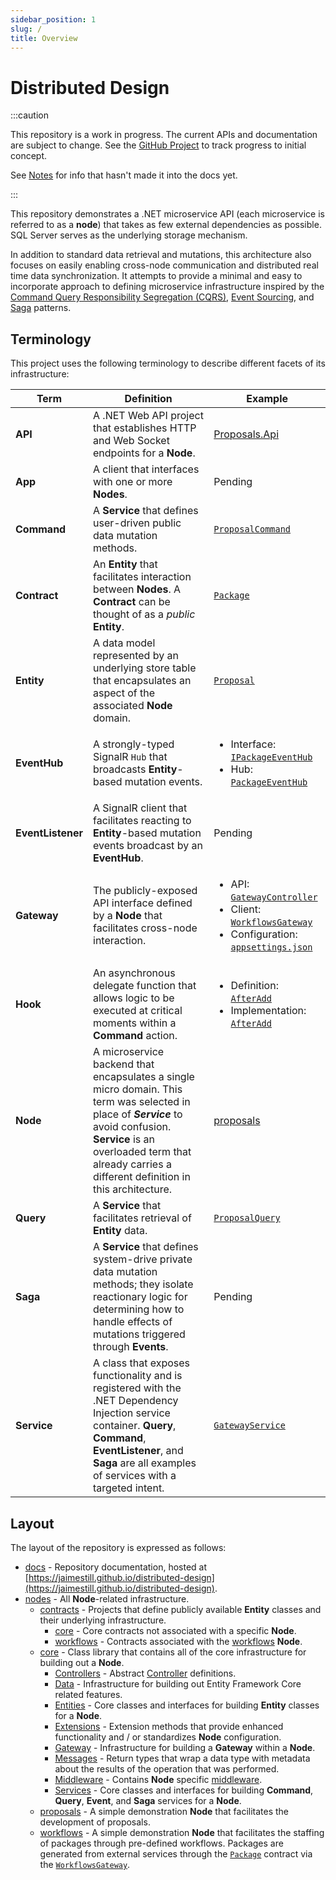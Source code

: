 ```yaml
---
sidebar_position: 1
slug: /
title: Overview
---
```


# Distributed Design

:::caution

This repository is a work in progress. The current APIs and documentation are subject to change. See the [GitHub Project](https://github.com/users/JaimeStill/projects/6) to track progress to initial concept.

See [Notes](https://github.com/JaimeStill/distributed-design/blob/main/notes.md) for info that hasn't made it into the docs yet.

:::

This repository demonstrates a .NET microservice API (each microservice is referred to as a **node**) that takes as few external dependencies as possible. SQL Server serves as the underlying storage mechanism.

In addition to standard data retrieval and mutations, this architecture also focuses on easily enabling cross-node communication and distributed real time data synchronization. It attempts to provide a minimal and easy to incorporate approach to defining microservice infrastructure inspired by the [Command Query Responsibility Segregation (CQRS)](https://docs.aws.amazon.com/prescriptive-guidance/latest/modernization-data-persistence/cqrs-pattern.html), [Event Sourcing](https://docs.aws.amazon.com/prescriptive-guidance/latest/modernization-data-persistence/service-per-team.html), and [Saga](https://docs.aws.amazon.com/prescriptive-guidance/latest/modernization-data-persistence/saga-pattern.html) patterns.

## Terminology

This project uses the following terminology to describe different facets of its infrastructure:

Term | Definition | Example
-----|------------|--------
**API** | A .NET Web API project that establishes HTTP and Web Socket endpoints for a **Node**. | [Proposals.Api](https://github.com/JaimeStill/distributed-design/tree/main/nodes/proposals/Proposals.Api)
**App** | A client that interfaces with one or more **Nodes**. | Pending
**Command** | A **Service** that defines user-driven public data mutation methods. | [`ProposalCommand`](https://github.com/JaimeStill/distributed-design/blob/main/nodes/proposals/Proposals.Services/Command/ProposalCommand.cs)
**Contract** | An **Entity** that facilitates interaction between **Nodes**. A **Contract** can be thought of as a *public* **Entity**. | [`Package`](https://github.com/JaimeStill/distributed-design/blob/main/nodes/contracts/workflows/Classes/Package.cs)
**Entity** | A data model represented by an underlying store table that encapsulates an aspect of the associated **Node** domain. | [`Proposal`](https://github.com/JaimeStill/distributed-design/blob/main/nodes/proposals/Proposals.Entities/Proposal.cs)
**EventHub** | A strongly-typed SignalR `Hub` that broadcasts **Entity**-based mutation events. | <ul><li>Interface: [`IPackageEventHub`](https://github.com/JaimeStill/distributed-design/blob/main/nodes/workflows/Workflows.Services/Event/IPackageEventHub.cs)</li><li>Hub: [`PackageEventHub`](https://github.com/JaimeStill/distributed-design/blob/main/nodes/workflows/Workflows.Services/Event/PackageEventHub.cs)</li></ul>
**EventListener** | A SignalR client that facilitates reacting to  **Entity**-based mutation events broadcast by an **EventHub**. | Pending
**Gateway** | The publicly-exposed API interface defined by a **Node** that facilitates cross-node interaction. | <ul><li>API: [`GatewayController`](https://github.com/JaimeStill/distributed-design/blob/main/nodes/workflows/Workflows.Api/Controllers/GatewayController.cs)</li><li>Client: [`WorkflowsGateway`](https://github.com/JaimeStill/distributed-design/blob/main/nodes/contracts/workflows/WorkflowsGateway.cs)</li><li>Configuration: [`appsettings.json`](https://github.com/JaimeStill/distributed-design/blob/main/nodes/proposals/Proposals.Api/appsettings.Development.json#L11)</li></ul>
**Hook** | An asynchronous delegate function that allows logic to be executed at critical moments within a **Command** action. | <ul><li>Definition: [`AfterAdd`](https://github.com/JaimeStill/distributed-design/blob/main/nodes/core/Services/EntityCommand.cs#L39)</li><li>Implementation: [`AfterAdd`](https://github.com/JaimeStill/distributed-design/blob/main/nodes/proposals/Proposals.Services/Command/ProposalCommand.cs#L17)</li></ul>
**Node** | A microservice backend that encapsulates a single micro domain. This term was selected in place of ***Service*** to avoid confusion. **Service** is an overloaded term that already carries a different definition in this architecture. | [proposals](https://github.com/JaimeStill/distributed-design/tree/main/nodes/proposals)
**Query** | A **Service** that facilitates retrieval of **Entity** data. | [`ProposalQuery`](https://github.com/JaimeStill/distributed-design/blob/main/nodes/proposals/Proposals.Services/Query/ProposalQuery.cs)
**Saga** | A **Service** that defines system-drive private data mutation methods; they isolate reactionary logic for determining how to handle effects of mutations triggered through **Events**. | Pending
**Service** | A class that exposes functionality and is registered with the .NET Dependency Injection service container. **Query**, **Command**, **EventListener**, and **Saga** are all examples of services with a targeted intent. | [`GatewayService`](https://github.com/JaimeStill/distributed-design/blob/main/nodes/core/Gateway/GatewayService.cs)

## Layout

The layout of the repository is expressed as follows:

* [docs](https://github.com/JaimeStill/distributed-design/tree/main/docs) - Repository documentation, hosted at [https://jaimestill.github.io/distributed-design](https://jaimestill.github.io/distributed-design).
* [nodes](https://github.com/JaimeStill/distributed-design/tree/main/nodes) - All **Node**-related infrastructure.
    * [contracts](https://github.com/JaimeStill/distributed-design/tree/main/nodes/contracts) - Projects that define publicly available **Entity** classes and their underlying infrastructure.
        * [core](https://github.com/JaimeStill/distributed-design/tree/main/nodes/contracts/core) - Core contracts not associated with a specific **Node**.
        * [workflows](https://github.com/JaimeStill/distributed-design/tree/main/nodes/contracts/workflows) - Contracts associated with the [workflows](https://github.com/JaimeStill/distributed-design/tree/main/nodes/workflows) **Node**.
    * [core](https://github.com/JaimeStill/distributed-design/tree/main/nodes/core) - Class library that contains all of the core infrastructure for building out a **Node**.
        * [Controllers](https://github.com/JaimeStill/distributed-design/tree/main/nodes/core/Controllers) - Abstract [Controller](https://learn.microsoft.com/en-us/aspnet/core/web-api/?view=aspnetcore-7.0#controllerbase-class) definitions.
        * [Data](https://github.com/JaimeStill/distributed-design/tree/main/nodes/core/Data) - Infrastructure for building out Entity Framework Core related features.
        * [Entities](https://github.com/JaimeStill/distributed-design/tree/main/nodes/core/Entities) - Core classes and interfaces for building **Entity** classes for a **Node**.
        * [Extensions](https://github.com/JaimeStill/distributed-design/tree/main/nodes/core/Extensions) - Extension methods that provide enhanced functionality and / or standardizes **Node** configuration.
        * [Gateway](https://github.com/JaimeStill/distributed-design/tree/main/nodes/core/Gateway) - Infrastructure for building a **Gateway** within a **Node**.
        * [Messages](https://github.com/JaimeStill/distributed-design/tree/main/nodes/core/Messages) - Return types that wrap a data type with metadata about the results of the operation that was performed.
        * [Middleware](https://github.com/JaimeStill/distributed-design/tree/main/nodes/core/Middleware) - Contains **Node** specific [middleware](https://learn.microsoft.com/en-us/aspnet/core/fundamentals/middleware/?view=aspnetcore-7.0).
        * [Services](https://github.com/JaimeStill/distributed-design/tree/main/nodes/core/Services) - Core classes and interfaces for building **Command**, **Query**, **Event**, and **Saga** services for a **Node**.
    * [proposals](https://github.com/JaimeStill/distributed-design/tree/main/nodes/proposals) - A simple demonstration **Node** that facilitates the development of proposals.
    * [workflows](https://github.com/JaimeStill/distributed-design/tree/main/nodes/workflows) - A simple demonstration **Node** that facilitates the staffing of packages through pre-defined workflows. Packages are generated from external services through the [`Package`](https://github.com/JaimeStill/distributed-design/blob/main/nodes/contracts/workflows/Classes/Package.cs) contract via the [`WorkflowsGateway`](https://github.com/JaimeStill/distributed-design/blob/main/nodes/contracts/workflows/WorkflowsGateway.cs).